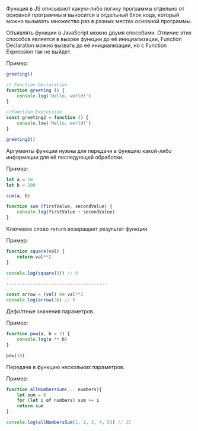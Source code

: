 Функция в JS описывают какую-либо логику программы отдельно от основной программы и выносится в отдельный блок кода, который можно вызывать множество раз в разных местах основной программы.

Объявлять функции в JavaScript можно двумя способами. Отличие этих способов является в вызове функции до её инициализации, Function Declaration можно вызвать до её инициализации, но с Function Expression так не выйдет.

Пример:
```JavaScript
greeting()

// Function Declaration
function greeting () {
	console.log('Hello, world!')
}

//Function Expression
const greeting2 = function () {
	console.low('Hello, world!')
}

greeting2()
```

Аргументы функции нужны для передачи в функцию какой-либо информации для её последующей обработки.

Пример:
```JavaScript
let a = 10
let b = 100

sum(a, b)

function sum (firstValue, secondValue) {
	console.log(firstValue + secondValue)
}
```

Ключевое слово `return` возвращает результат функции.

Пример:
```JavaScript
function square(val) {
	return val**2
}

console.log(square(3)) // 9

--------------------------------------

const arrow = (val) => val**2
console.log(arrow(3)) // 9
```

Дефолтные значения параметров.

Пример:
```JavaScript
function pow(a, b = 2) {
	console.log(a ** b)
}

pow(10)
```

Передача в функцию нескольких параметров.

Пример:
```JavaScript
function allNumbersSum(... numbers){
	let sum = 0
	for (let i of numbers) sum += i
	return sum
}

console.log(allNumbersSum(1, 2, 3, 4, 5)) // 15
```